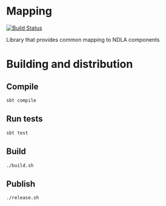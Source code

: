 # Mapping
[![Build Status](https://travis-ci.org/NDLANO/mapping.svg?branch=master)](https://travis-ci.org/NDLANO/mapping)

Library that provides common mapping to NDLA components

# Building and distribution

## Compile
    sbt compile

## Run tests
    sbt test

## Build
    ./build.sh

## Publish
    ./release.sh
